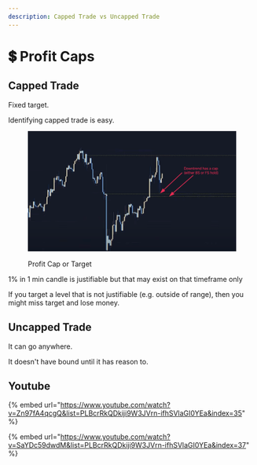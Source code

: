 ```yaml
---
description: Capped Trade vs Uncapped Trade
---
```


# 💲 Profit Caps

## Capped Trade

Fixed target.

Identifying capped trade is easy.

<figure><img src="../../.gitbook/assets/image (5) (1) (1) (1).png" alt=""><figcaption><p>Profit Cap or Target</p></figcaption></figure>

1% in 1 min candle is justifiable but that may exist on that timeframe only

If you target a level that is not justifiable (e.g. outside of range), then you might miss target and lose money.

## Uncapped Trade

It can go anywhere.&#x20;

It doesn't have bound until it has reason to.



## Youtube

{% embed url="https://www.youtube.com/watch?v=Zn97fA4qcgQ&list=PLBcrRkQDkiji9W3JVrn-ifhSVlaGI0YEa&index=35" %}

{% embed url="https://www.youtube.com/watch?v=SaYDc59dwdM&list=PLBcrRkQDkiji9W3JVrn-ifhSVlaGI0YEa&index=37" %}
